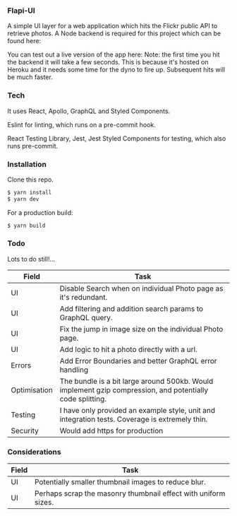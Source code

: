 ### Flapi-UI

A simple UI layer for a web application which hits the Flickr public API to retrieve photos. A Node backend is required for this project which can be found here:

You can test out a live version of the app here:
Note: the first time you hit the backend it will take a few seconds. This is because it's hosted on Heroku and it needs some time for the dyno to fire up. Subsequent hits will be much faster.

### Tech

It uses React, Apollo, GraphQL and Styled Components.

Eslint for linting, which runs on a pre-commit hook.

React Testing Library, Jest, Jest Styled Components for testing, which also runs pre-commit.

### Installation

Clone this repo.
```sh
$ yarn install
$ yarn dev
```

For a production build:

```sh
$ yarn build
```


### Todo

Lots to do still!...

| Field | Task |
| ------ | ------ |
| UI | Disable Search when on individual Photo page as it's redundant. |
| UI | Add filtering and addition search params to GraphQL query. |
| UI | Fix the jump in image size on the individual Photo page. |
| UI | Add logic to hit a photo directly with a url. |
| Errors | Add Error Boundaries and better GraphQL error handling |
| Optimisation | The bundle is a bit large around 500kb. Would implement gzip compression, and potentially code splitting.  |
| Testing | I have only provided an example style, unit and integration tests. Coverage is extremely thin. |
| Security | Would add https for production |

### Considerations

| Field | Task |
| ------ | ------ |
| UI | Potentially smaller thumbnail images to reduce blur. |
| UI | Perhaps scrap the masonry thumbnail effect with uniform sizes. |
